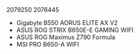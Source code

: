 
2079250 2076445<br>

- Gigabyte B550 AORUS ELITE AX V2
- ASUS ROG STRIX B650E-E GAMING WIFI
- ASUS ROG Maximus Z790 Formula
- MSI PRO B650-A WIFI

